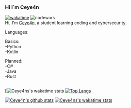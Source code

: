 ### Hi I´m Ceye4n
[![wakatime](https://wakatime.com/badge/user/0c99f2a9-fba4-47f8-a649-0cdfa7ea59ff.svg)](https://wakatime.com/@0c99f2a9-fba4-47f8-a649-0cdfa7ea59ff)
![codewars](https://www.codewars.com/users/Ceye4n/badges/micro)
<br />
Hi, I'm [Ceye4n](https://tryhackme.com/p/Ceye4n), a student learning coding and cybersecurity.

Languages:<br />

Basics:<br />
-Python<br />
-Kotlin<br />

Planned:<br />
-C#<br />
-Java<br />
-Rust<br />
<br />

[![Ceye4ns's wakatime stats](https://wakatime.com/share/@Ceye4n/7dc5e675-9776-4e29-bd30-66f978e5d303.svg)
[![Top Langs](https://github-readme-stats.vercel.app/api/top-langs/?username=Ceye4n&layout=compact&count_private=true&theme=transparent&hide_border=true)](https://github.com/anuraghazra/github-readme-stats)

<!--![codewars](https://www.codewars.com/users/Ceye4n/badges/large)<br />-->
[![Ceye4n's github stats](https://github-readme-stats.vercel.app/api?username=Ceye4n&count_private=true&show_icons=true&theme=transparent&show_owner=true&hide_border=true)](https://github.com/Ceye4n)
[![Ceye4ns's wakatime stats](https://github-readme-stats.vercel.app/api/wakatime?username=Ceye4n&count_private=true&theme=transparent&hide_border=true)](https://github.com/anuraghazra/github-readme-stats)
